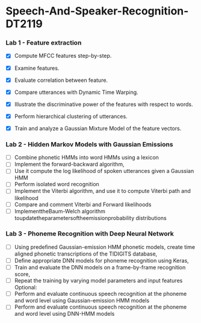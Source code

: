 # Speech-And-Speaker-Recognition-DT2119

### Lab 1 - Feature extraction
- [X] Compute MFCC features step-by-step.
- [X] Examine features.
- [X] Evaluate correlation between feature.
- [X] Compare utterances with Dynamic Time Warping.
- [X] Illustrate the discriminative power of the features with respect to words.
- [X] Perform hierarchical clustering of utterances.
- [X] Train and analyze a Gaussian Mixture Model of the feature vectors.


### Lab 2 - Hidden Markov Models with Gaussian Emissions
- [ ] Combine phonetic HMMs into word HMMs using a lexicon 
- [ ] Implement the forward-backward algorithm, 
- [ ] Use it compute the log likelihood of spoken utterances given a Gaussian HMM 
- [ ] Perform isolated word recognition 
- [ ] Implement the Viterbi algorithm, and use it to compute Viterbi path and likelihood 
- [ ] Compare and comment Viterbi and Forward likelihoods 
- [ ] ImplementtheBaum-Welch algorithm toupdatetheparametersoftheemissionprobability distributions

### Lab 3 - Phoneme Recognition with Deep Neural Network
- [ ] Using predeﬁned Gaussian-emission HMM phonetic models, create time aligned phonetic transcriptions of the TIDIGITS database, 
- [ ] Deﬁne appropriate DNN models for phoneme recognition using Keras, 
- [ ] Train and evaluate the DNN models on a frame-by-frame recognition score, 
- [ ] Repeat the training by varying model parameters and input features Optional: 
- [ ] Perform and evaluate continuous speech recognition at the phoneme and word level using Gaussian-emission HMM models 
- [ ] Perform and evaluate continuous speech recognition at the phoneme and word level using DNN-HMM models 
